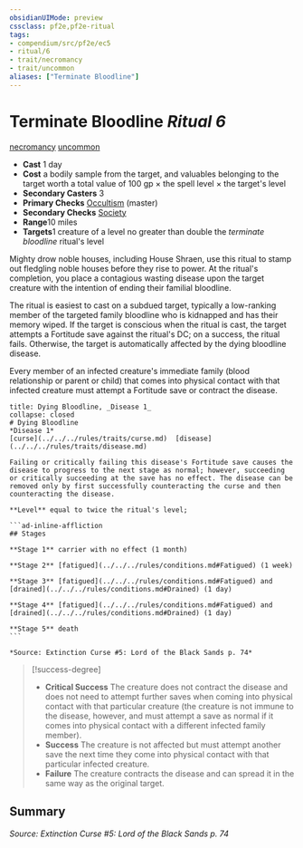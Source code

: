 ```yaml
---
obsidianUIMode: preview
cssclass: pf2e,pf2e-ritual
tags:
- compendium/src/pf2e/ec5
- ritual/6
- trait/necromancy
- trait/uncommon
aliases: ["Terminate Bloodline"]
---
```

# Terminate Bloodline *Ritual 6*  
[necromancy](../../../Rules/traits/necromancy.md)  [uncommon](../../../Rules/traits/uncommon.md)  

- **Cast** 1 day
- **Cost** a bodily sample from the target, and valuables belonging to the target worth a total value of 100 gp × the spell level × the target's level
- **Secondary Casters** 3
- **Primary Checks** [Occultism](../../skills.md#Occultism) (master)
- **Secondary Checks** [Society](../../skills.md#Society)
- **Range**10 miles
- **Targets**1 creature of a level no greater than double the _terminate bloodline_ ritual's level

Mighty drow noble houses, including House Shraen, use this ritual to stamp out fledgling noble houses before they rise to power. At the ritual's completion, you place a contagious wasting disease upon the target creature with the intention of ending their familial bloodline.

The ritual is easiest to cast on a subdued target, typically a low-ranking member of the targeted family bloodline who is kidnapped and has their memory wiped. If the target is conscious when the ritual is cast, the target attempts a Fortitude save against the ritual's DC; on a success, the ritual fails. Otherwise, the target is automatically affected by the dying bloodline disease.

Every member of an infected creature's immediate family (blood relationship or parent or child) that comes into physical contact with that infected creature must attempt a Fortitude save or contract the disease.

````ad-embed-affliction
title: Dying Bloodline, _Disease 1_
collapse: closed
# Dying Bloodline
*Disease 1*  
[curse](../../../rules/traits/curse.md)  [disease](../../../rules/traits/disease.md)  

Failing or critically failing this disease's Fortitude save causes the disease to progress to the next stage as normal; however, succeeding or critically succeeding at the save has no effect. The disease can be removed only by first successfully counteracting the curse and then counteracting the disease.

**Level** equal to twice the ritual's level;

```ad-inline-affliction
## Stages

**Stage 1** carrier with no effect (1 month)

**Stage 2** [fatigued](../../../rules/conditions.md#Fatigued) (1 week)

**Stage 3** [fatigued](../../../rules/conditions.md#Fatigued) and [drained](../../../rules/conditions.md#Drained) (1 day)

**Stage 4** [fatigued](../../../rules/conditions.md#Fatigued) and [drained](../../../rules/conditions.md#Drained) (1 day)

**Stage 5** death
```

*Source: Extinction Curse #5: Lord of the Black Sands p. 74*
````

> [!success-degree] 
> - **Critical Success** The creature does not contract the disease and does not need to attempt further saves when coming into physical contact with that particular creature (the creature is not immune to the disease, however, and must attempt a save as normal if it comes into physical contact with a different infected family member).
> - **Success** The creature is not affected but must attempt another save the next time they come into physical contact with that particular infected creature.
> - **Failure** The creature contracts the disease and can spread it in the same way as the original target.


## Summary

*Source: Extinction Curse #5: Lord of the Black Sands p. 74*
